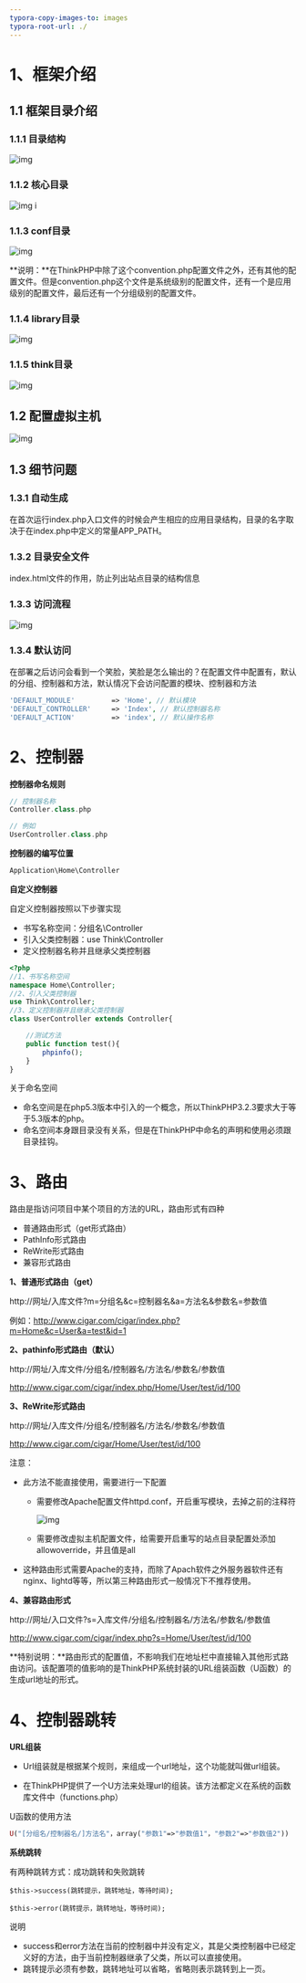 ```yaml
---
typora-copy-images-to: images
typora-root-url: ./
---
```


# 1、框架介绍

## 1.1 框架目录介绍

### 1.1.1 目录结构

![img](./images/clip_image002.jpg) 

### 1.1.2 核心目录

![img](./images/clip_image002-1563884341142.jpg) i

### 1.1.3 conf目录

![img](./images/clip_image002-1563884683168.jpg) 

**说明：**在ThinkPHP中除了这个convention.php配置文件之外，还有其他的配置文件。但是convention.php这个文件是系统级别的配置文件，还有一个是应用级别的配置文件，最后还有一个分组级别的配置文件。



### 1.1.4 library目录

![img](./images/clip_image002-1563884816853.jpg) 

### 1.1.5 think目录

![img](./images/clip_image002-1563884882928.jpg) 



## 1.2 配置虚拟主机

![img](./images/clip_image002-1563885139875.jpg) 



## 1.3 细节问题

### 1.3.1 自动生成

在首次运行index.php入口文件的时候会产生相应的应用目录结构，目录的名字取决于在index.php中定义的常量APP_PATH。

### 1.3.2 目录安全文件

index.html文件的作用，防止列出站点目录的结构信息

### 1.3.3 访问流程

![img](./images/clip_image002-1563885749648.jpg) 

### 1.3.4 默认访问

在部署之后访问会看到一个笑脸，笑脸是怎么输出的？在配置文件中配置有，默认的分组、控制器和方法，默认情况下会访问配置的模块、控制器和方法

```php
'DEFAULT_MODULE'         => 'Home', // 默认模块
'DEFAULT_CONTROLLER'     => 'Index', // 默认控制器名称
'DEFAULT_ACTION'         => 'index', // 默认操作名称
```



# 2、控制器

**控制器命名规则**

```php
// 控制器名称
Controller.class.php

// 例如
UserController.class.php
```



**控制器的编写位置**

```php
Application\Home\Controller
```



**自定义控制器**

自定义控制器按照以下步骤实现

- 书写名称空间：分组名\Controller
- 引入父类控制器：use Think\Controller
- 定义控制器名称并且继承父类控制器

```php
<?php
//1、书写名称空间
namespace Home\Controller;
//2、引入父类控制器
use Think\Controller;
//3、定义控制器并且继承父类控制器
class UserController extends Controller{

	//测试方法
	public function test(){
		phpinfo();
	}
}
```

关于命名空间

- 命名空间是在php5.3版本中引入的一个概念，所以ThinkPHP3.2.3要求大于等于5.3版本的php。
- 命名空间本身跟目录没有关系，但是在ThinkPHP中命名的声明和使用必须跟目录挂钩。



# 3、路由

路由是指访问项目中某个项目的方法的URL，路由形式有四种

- 普通路由形式（get形式路由）
- PathInfo形式路由
- ReWrite形式路由
- 兼容形式路由



**1、普通形式路由（get）**

http://网址/入库文件?m=分组名&c=控制器名&a=方法名&参数名=参数值

例如：<http://www.cigar.com/cigar/index.php?m=Home&c=User&a=test&id=1> 



**2、pathinfo形式路由（默认）**

http://网址/入库文件/分组名/控制器名/方法名/参数名/参数值

<http://www.cigar.com/cigar/index.php/Home/User/test/id/100> 



**3、ReWrite形式路由**

 http://网址/入库文件/分组名/控制器名/方法名/参数名/参数值

<http://www.cigar.com/cigar/Home/User/test/id/100> 



注意：

- 此方法不能直接使用，需要进行一下配置
  - 需要修改Apache配置文件httpd.conf，开启重写模块，去掉之前的注释符

    ![img](/images/clip_image002-1563887006262.jpg) 

  - 需要修改虚拟主机配置文件，给需要开启重写的站点目录配置处添加allowoverride，并且值是all

- 这种路由形式需要Apache的支持，而除了Apach软件之外服务器软件还有nginx、lightd等等，所以第三种路由形式一般情况下不推荐使用。 



**4、兼容路由形式**

http://网址/入口文件?s=入库文件/分组名/控制器名/方法名/参数名/参数值

<http://www.cigar.com/cigar/index.php?s=Home/User/test/id/100> 



**特别说明：**路由形式的配置值，不影响我们在地址栏中直接输入其他形式路由访问。该配置项的值影响的是ThinkPHP系统封装的URL组装函数（U函数）的生成url地址的形式。 



# 4、控制器跳转

**URL组装**

- Url组装就是根据某个规则，来组成一个url地址，这个功能就叫做url组装。

- 在ThinkPHP提供了一个U方法来处理url的组装。该方法都定义在系统的函数库文件中（functions.php）



U函数的使用方法

```php
U("[分组名/控制器名/]方法名"，array("参数1"=>"参数值1"，"参数2"=>"参数值2"))
```



**系统跳转**

有两种跳转方式：成功跳转和失败跳转

```
$this->success(跳转提示，跳转地址，等待时间);

$this->error(跳转提示，跳转地址，等待时间);
```



说明

- success和error方法在当前的控制器中并没有定义，其是父类控制器中已经定义好的方法，由于当前控制器继承了父类，所以可以直接使用。 
- 跳转提示必须有参数，跳转地址可以省略，省略则表示跳转到上一页。